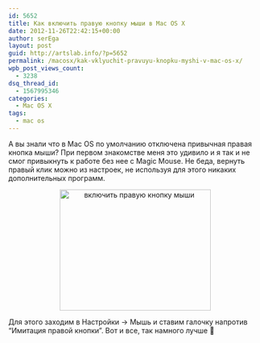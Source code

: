 ```yaml
---
id: 5652
title: Как включить правую кнопку мыши в Mac OS X
date: 2012-11-26T22:42:15+00:00
author: serEga
layout: post
guid: http://artslab.info/?p=5652
permalink: /macosx/kak-vklyuchit-pravuyu-knopku-myshi-v-mac-os-x/
wpb_post_views_count:
  - 3238
dsq_thread_id:
  - 1567995346
categories:
  - Mac OS X
tags:
  - mac os
---
```

А вы знали что в Mac OS по умолчанию отключена привычная правая кнопка мыши? При первом знакомстве меня это удивило и я так и не смог привыкнуть к работе без нее с Magic Mouse. Не беда, вернуть правый клик можно из настроек, не используя для этого никаких дополнительных программ. 

<center>
  <a href="http://img.artslab.info/mac_os_pravaya_knopka.jpeg"><img src="http://img.artslab.info/mac_os_pravaya_knopka-300x240.jpg" alt="включить правую кнопку мыши" title="mac_os_pravaya_knopka" width="300" height="240" class="aligncenter size-medium wp-image-5786" srcset="http://img.artslab.info/mac_os_pravaya_knopka-300x240.jpg 300w, http://img.artslab.info/mac_os_pravaya_knopka.jpeg 696w" sizes="(max-width: 300px) 100vw, 300px" /></a>
</center>

Для этого заходим в Настройки -> Мышь и ставим галочку напротив &#8220;Имитация правой кнопки&#8221;. Вот и все, так намного лучше 🙂